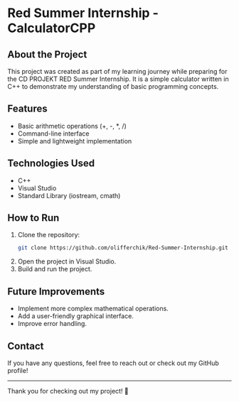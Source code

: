 # Red Summer Internship - CalculatorCPP

## About the Project
This project was created as part of my learning journey while preparing for the CD PROJEKT RED Summer Internship. It is a simple calculator written in C++ to demonstrate my understanding of basic programming concepts.

## Features
- Basic arithmetic operations (+, -, *, /)
- Command-line interface
- Simple and lightweight implementation

## Technologies Used
- C++
- Visual Studio
- Standard Library (iostream, cmath)

## How to Run
1. Clone the repository:
   ```sh
   git clone https://github.com/olifferchik/Red-Summer-Internship.git
   ```
2. Open the project in Visual Studio.
3. Build and run the project.

## Future Improvements
- Implement more complex mathematical operations.
- Add a user-friendly graphical interface.
- Improve error handling.

## Contact
If you have any questions, feel free to reach out or check out my GitHub profile!

---
Thank you for checking out my project! 🚀

